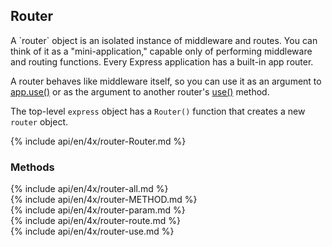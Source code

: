 <h2>Router</h2>

<section markdown="1">
A `router` object is an isolated instance of middleware and routes. You can think of it
as a "mini-application," capable only of performing middleware and routing
functions. Every Express application has a built-in app router.

A router behaves like middleware itself, so you can use it as an argument to
[app.use()](#app.use) or as the argument to another router's  [use()](#router.use) method.

The top-level `express` object has a `Router()` function that creates a new `router` object.

{% include api/en/4x/router-Router.md %}
</section>

<h3 id='router.methods'>Methods</h3>

<section markdown="1">
  {% include api/en/4x/router-all.md %}
</section>

<section markdown="1">
  {% include api/en/4x/router-METHOD.md %}
</section>

<section markdown="1">
  {% include api/en/4x/router-param.md %}
</section>

<section markdown="1">
  {% include api/en/4x/router-route.md %}
</section>

<section markdown="1">
  {% include api/en/4x/router-use.md %}
</section>
